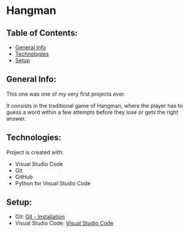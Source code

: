 # Hangman

## Table of Contents:

* [General Info](#general-info)
* [Technologies](#techonologies)
* [Setup](#setup)

## General Info:

This one was one of my very first projects ever. 

It consists in the traditional game of Hangman, where the player has to guess a word within a few attempts before they lose or gets the right answer.

## Technologies:

Project is created with:
* Visual Studio Code
* Git
* GitHub
* Python for Visual Studio Code

## Setup:

* Git: [Git - Installation](https://git-scm.com/book/en/v2/Getting-Started-Installing-Git)
* Visual Studio Code: [Visual Studio Code](https://code.visualstudio.com)
